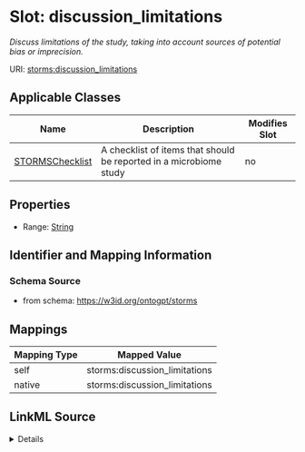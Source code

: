 

# Slot: discussion_limitations


_Discuss limitations of the study, taking into account sources of potential bias or imprecision._



URI: [storms:discussion_limitations](http://w3id.org/ontogpt/storms/discussion_limitations)



<!-- no inheritance hierarchy -->





## Applicable Classes

| Name | Description | Modifies Slot |
| --- | --- | --- |
| [STORMSChecklist](STORMSChecklist.md) | A checklist of items that should be reported in a microbiome study |  no  |







## Properties

* Range: [String](String.md)





## Identifier and Mapping Information







### Schema Source


* from schema: https://w3id.org/ontogpt/storms




## Mappings

| Mapping Type | Mapped Value |
| ---  | ---  |
| self | storms:discussion_limitations |
| native | storms:discussion_limitations |




## LinkML Source

<details>
```yaml
name: discussion_limitations
description: Discuss limitations of the study, taking into account sources of potential
  bias or imprecision.
from_schema: https://w3id.org/ontogpt/storms
rank: 1000
alias: discussion_limitations
owner: STORMSChecklist
domain_of:
- STORMSChecklist
slot_group: discussion
range: string

```
</details>